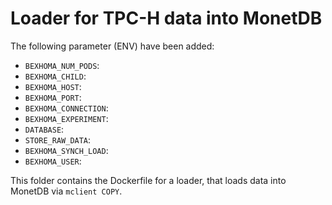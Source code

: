 # Loader for TPC-H data into MonetDB

The following parameter (ENV) have been added:

* `BEXHOMA_NUM_PODS`: 
* `BEXHOMA_CHILD`: 
* `BEXHOMA_HOST`: 
* `BEXHOMA_PORT`: 
* `BEXHOMA_CONNECTION`: 
* `BEXHOMA_EXPERIMENT`: 
* `DATABASE`: 
* `STORE_RAW_DATA`: 
* `BEXHOMA_SYNCH_LOAD`: 
* `BEXHOMA_USER`: 

This folder contains the Dockerfile for a loader, that loads data into MonetDB via `mclient COPY`.
